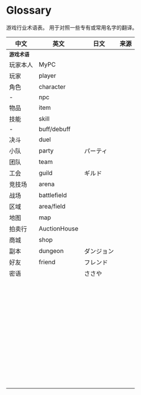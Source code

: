 # Glossary
游戏行业术语表。
用于对照一些专有或常用名字的翻译。



| 中文       | 英文   | 日文 | 来源 |
| ---------- | ------ | ---- | ---- |
| **`游戏术语`** |        |      |      |
| 玩家本人 | MyPC |      |      |
| 玩家       | player |      |      |
| 角色 | character |      |      |
| - | npc    |      |      |
| 物品       | item   |      |      |
| 技能       | skill  |      |      |
| - | buff/debuff |      |      |
| 决斗 | duel |      |      |
| 小队       | party  | パーティ |      |
| 团队       | team   |      |      |
| 工会       | guild  | ギルド |      |
| 竞技场 | arena |      |      |
| 战场 | battlefield |      |      |
| 区域 | area/field |      |      |
| 地图 | map |      |      |
| 拍卖行 | AuctionHouse |      |      |
| 商城 | shop |      |      |
| 副本 | dungeon | ダンジョン |      |
| 好友 | friend | フレンド |      |
| 密语 |        | ささや |      |
|            |        |      |      |
|            |        |      |      |
|            |        |      |      |
|            |        |      |      |
|            |        |      |      |
|            |        |      |      |
|            |        |      |      |
|            |        |      |      |
|            |        |      |      |
|            |        |      |      |
|            |        |      |      |
|            |        |      |      |
|            |        |      |      |
|            |        |      |      |
|            |        |      |      |
|            |        |      |      |
|            |        |      |      |
|            |        |      |      |
|            |        |      |      |
|            |        |      |      |
|            |        |      |      |
|            |        |      |      |
|            |        |      |      |
|            |        |      |      |
|            |        |      |      |
|            |        |      |      |
|            |        |      |      |
|            |        |      |      |
|            |        |      |      |
|            |        |      |      |
|            |        |      |      |
|            |        |      |      |
|            |        |      |      |
|            |        |      |      |
|            |        |      |      |
|            |        |      |      |
|            |        |      |      |
|            |        |      |      |
|            |        |      |      |
|            |        |      |      |
|            |        |      |      |
|            |        |      |      |
|            |        |      |      |
|            |        |      |      |
|            |        |      |      |
|            |        |      |      |
|            |        |      |      |
|            |        |      |      |
|            |        |      |      |


